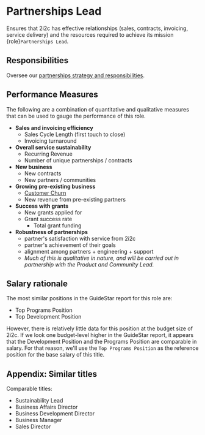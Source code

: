 # Partnerships Lead

Ensures that 2i2c has effective relationships (sales, contracts, invoicing, service delivery) and the resources required to achieve its mission {role}`Partnerships Lead`.

## Responsibilities

Oversee our [partnerships strategy and responsibilities](../overview.md).

## Performance Measures

The following are a combination of quantitative and qualitative measures that can be used to gauge the performance of this role.

- **Sales and invoicing efficiency**
  - Sales Cycle Length (first touch to close)
  - Invoicing turnaround
- **Overall service sustainability**
  - Recurring Revenue
  - Number of unique partnerships / contracts
- **New business**
  - New contracts
  - New partners / communities
- **Growing pre-existing business**
  - [Customer Churn](https://www.salesforce.com/resources/articles/how-calculate-customer-churn-and-revenue-churn/)
  - New revenue from pre-existing partners
- **Success with grants**
  - New grants applied for
  - Grant success rate
    - Total grant funding
- **Robustness of partnerships**
  - partner's satisfaction with service from 2i2c
  - partner's achievement of their goals
  - alignment among partners + engineering + support
  - _Much of this is qualitative in nature, and will be carried out in partnership with the Product and Community Lead._

## Salary rationale

The most similar positions in the GuideStar report for this role are:

- Top Programs Position
- Top Development Position

However, there is relatively little data for this position at the budget size of 2i2c.
If we look one budget-level higher in the GuideStar report, it appears that the Development Position and the Programs Position are comparable in salary.
For that reason, we'll use the `Top Programs Position` as the reference position for the base salary of this title.

## Appendix: Similar titles

Comparable titles:

- Sustainability Lead
- Business Affairs Director
- Business Development Director
- Business Manager
- Sales Director
